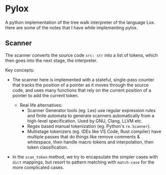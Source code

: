 # Pylox

A python implementation of the tree walk interpreter of the language Lox. Here are some of the notes that I have while implementing pylox.

## Scanner
The scanner converts the source code `src: str` into a list of tokens, which then goes into the next stage, the interpreter.

Key concepts:
- The scanner here is implemented with a stateful, single-pass counter that tracks the position of a pointer as it moves through the source code, and uses many functions that rely on the current position of a pointer to add the current token.
    - Real life alternatives:
      - Scanner Generator tools (eg. Lex) use regular expression rules and finite automata to generate scanners automatically from a high-level specification. Used by GNU, Clang, LLVM etc.
      - Regex based manual tokenization (eg. Python's `re.Scanner`).
      - Multistage tokenizers (eg. IDEs like VS Code, Rust compiler) have multiple passes that do things like remove comments & whitespace, then handle macro tokens and interpolation, then token classification.

- In the `scan_token` method, we try to encapsulate the simpler cases with `dict` mappings, but resort to pattern matching with `match-case` for the more complicated cases.

